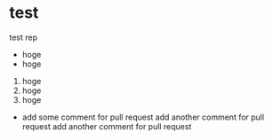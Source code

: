 # test
test rep

- hoge
- hoge

1. hoge
2. hoge
3. hoge

- add some comment for pull request
add another comment for pull request
add another comment for pull request
